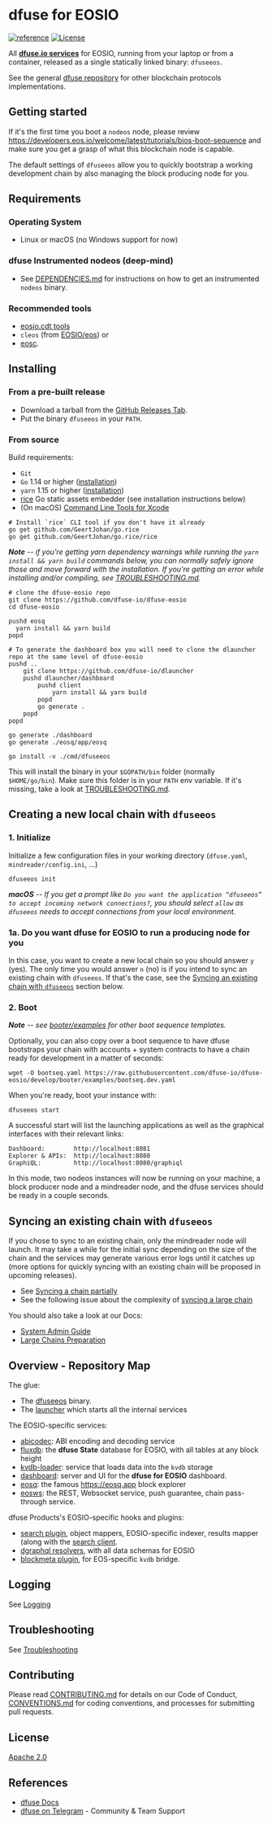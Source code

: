 # dfuse for EOSIO
[![reference](https://img.shields.io/badge/godoc-reference-5272B4.svg?style=flat-square)](https://pkg.go.dev/github.com/dfuse-io/dfuse-eosio)
[![License](https://img.shields.io/badge/License-Apache%202.0-blue.svg)](https://opensource.org/licenses/Apache-2.0)

All **[dfuse.io services](https://dfuse.io/technology)** for EOSIO,
running from your laptop or from a container, released as a single
statically linked binary: `dfuseeos`.

See the general [dfuse repository](https://github.com/dfuse-io/dfuse)
for other blockchain protocols implementations.

## Getting started

If it's the first time you boot a `nodeos` node, please review
https://developers.eos.io/welcome/latest/tutorials/bios-boot-sequence
and make sure you get a grasp of what this blockchain node is capable.

The default settings of `dfuseeos` allow you to quickly bootstrap a working
development chain by also managing the block producing node for you.

## Requirements

### Operating System
* Linux or macOS (no Windows support for now)

### dfuse Instrumented nodeos (deep-mind)
* See [DEPENDENCIES.md](DEPENDENCIES.md) for instructions on how to get an instrumented `nodeos` binary.

### Recommended tools
* [eosio.cdt tools](https://github.com/EOSIO/eosio.cdt)
* `cleos` (from [EOSIO/eos](https://github.com/EOSIO/eos)) or
* [eosc](https://github.com/eoscanada/eosc/releases).

## Installing

### From a pre-built release

* Download a tarball from the [GitHub Releases Tab](https://github.com/dfuse-io/dfuse-eosio/releases).
* Put the binary `dfuseeos` in your `PATH`.

### From source

Build requirements:
* `Git`
* `Go` 1.14 or higher ([installation](https://golang.org/doc/install#install))
* `yarn` 1.15 or higher ([installation](https://classic.yarnpkg.com/en/docs/install))
* [rice](https://github.com/GeertJohan/go.rice) Go static assets embedder (see installation instructions below)
* (On macOS) [Command Line Tools for Xcode](https://developer.apple.com/xcode/features/)

```
# Install `rice` CLI tool if you don't have it already
go get github.com/GeertJohan/go.rice
go get github.com/GeertJohan/go.rice/rice
```

_**Note** -- if you're getting yarn dependency warnings while running the `yarn install && yarn build` commands below, you can normally safely ignore those and move forward with the installation. If you're getting an error while installing and/or compiling, see [TROUBLESHOOTING.md](TROUBLESHOOTING.md#installing--compiling-error)._

```
# clone the dfuse-eosio repo
git clone https://github.com/dfuse-io/dfuse-eosio
cd dfuse-eosio

pushd eosq
  yarn install && yarn build
popd

# To generate the dashboard box you will need to clone the dlauncher repo at the same level of dfuse-eosio
pushd ..
    git clone https://github.com/dfuse-io/dlauncher
    pushd dlauncher/dashboard
        pushd client
            yarn install && yarn build
        popd
        go generate .
    popd
popd

go generate ./dashboard
go generate ./eosq/app/eosq

go install -v ./cmd/dfuseeos
```

This will install the binary in your `$GOPATH/bin` folder (normally `$HOME/go/bin`). Make sure this folder is in your `PATH` env variable. If it's missing, take a look at [TROUBLESHOOTING.md](TROUBLESHOOTING.md#gopathbin-folder-missing-from-path-env-variable).


## Creating a new local chain with `dfuseeos`

### 1. Initialize
Initialize a few configuration files in your working directory (`dfuse.yaml`, `mindreader/config.ini`, ...)

```
dfuseeos init
```

_**macOS** -- If you get a prompt like `Do you want the application “dfuseeos” to accept incoming network connections?`, you should select `allow` as `dfuseeos` needs to accept connections from your local environment._


### 1a. Do you want dfuse for EOSIO to run a producing node for you
In this case, you want to create a new local chain so you should answer `y` (yes). The only time you would answer `n` (no) is if you intend to sync an existing chain with `dfuseeos`. If that's the case, see the [Syncing an existing chain with `dfuseeos`](#syncing-an-existing-chain-with-dfuseeos) section below. 

### 2. Boot

_**Note** -- see [booter/examples](./booter/examples) for other boot sequence templates._

Optionally, you can also copy over a boot sequence to have dfuse bootstraps your chain with accounts + system contracts to have a chain ready for development in a matter of seconds:

```
wget -O bootseq.yaml https://raw.githubusercontent.com/dfuse-io/dfuse-eosio/develop/booter/examples/bootseq.dev.yaml
```

When you're ready, boot your instance with:

```
dfuseeos start
```

A successful start will list the launching applications as well as the graphical interfaces with their relevant links:

```
Dashboard:        http://localhost:8081
Explorer & APIs:  http://localhost:8080
GraphiQL:         http://localhost:8080/graphiql
```

In this mode, two nodeos instances will now be running on your machine, a block producer node and a mindreader node, and the dfuse services should be ready in a couple seconds.

## Syncing an existing chain with `dfuseeos`

If you chose to sync to an existing chain, only the mindreader node will launch. It may take a while for the initial sync depending on the size of the chain and the services may generate various error logs until it catches up (more options for quickly syncing with an existing chain will be proposed in upcoming releases).

* See [Syncing a chain partially](./PARTIAL_SYNC.md)
* See the following issue about the complexity of [syncing a large chain](https://github.com/dfuse-io/dfuse-eosio/issues/26)

You should also take a look at our Docs:
* [System Admin Guide](https://docs.dfuse.io/eosio/admin-guide/)
* [Large Chains Preparation](https://docs.dfuse.io/eosio/admin-guide/large-chains-preparation/)

## Overview - Repository Map

The glue:
* The [dfuseeos](./cmd/dfuseeos) binary.
* The [launcher](./launcher) which starts all the internal services

The EOSIO-specific services:
* [abicodec](./abicodec): ABI encoding and decoding service
* [fluxdb](./fluxdb): the **dfuse State** database for EOSIO, with all tables at any block height
* [kvdb-loader](./kvdb-loader): service that loads data into the `kvdb` storage
* [dashboard](./dashboard): server and UI for the **dfuse for EOSIO** dashboard.
* [eosq](./eosq): the famous https://eosq.app block explorer
* [eosws](./eosws): the REST, Websocket service, push guarantee, chain pass-through service.

dfuse Products's EOSIO-specific hooks and plugins:
* [search plugin](./search), object mappers, EOSIO-specific indexer, results mapper (along with the [search client](./search-client).
* [dgraphql resolvers](./dgraphql), with all data schemas for EOSIO
* [blockmeta plugin](./blockmeta), for EOS-specific `kvdb` bridge.

## Logging

See [Logging](./LOGGING.md)

## Troubleshooting

See [Troubleshooting](./TROUBLESHOOTING.md)

## Contributing

Please read [CONTRIBUTING.md](CONTRIBUTING.md) for details on our Code of Conduct, [CONVENTIONS.md](CONVENTIONS.md) for coding conventions, and processes for submitting pull requests.

## License

[Apache 2.0](LICENSE)

## References

- [dfuse Docs](https://docs.dfuse.io)
- [dfuse on Telegram](https://t.me/dfuseAPI) - Community & Team Support
